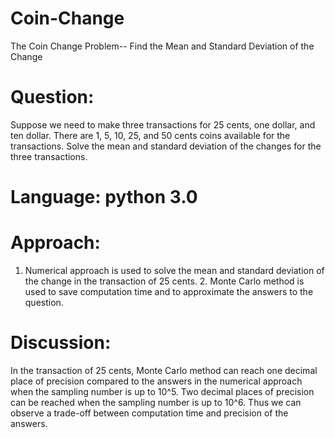 Coin-Change
===========

The Coin Change Problem-- Find the Mean and Standard Deviation of the Change

# Question:
Suppose we need to make three transactions for 25 cents, one dollar, and ten dollar. There are 1, 5, 10, 25, and 50 cents coins available for the transactions. Solve the mean and standard deviation of the changes for the three transactions. 

# Language: python 3.0

# Approach: 
1. Numerical approach is used to solve the mean and standard deviation of the change in the transaction of 25 cents. 2. Monte Carlo method is used to save computation time and to approximate the answers to the question.

# Discussion:
In the transaction of 25 cents, Monte Carlo method can reach one decimal place of precision compared to the answers in the numerical approach when the sampling number is up to 10^5. Two decimal places of precision can be reached when the sampling number is up to 10^6. Thus we can observe a trade-off between computation time and precision of the answers.  
